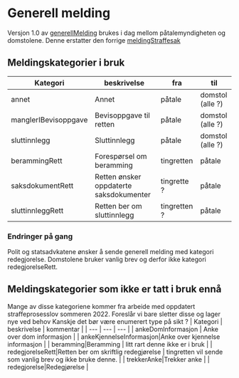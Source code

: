 # Generell melding
Versjon 1.0 av [generellMelding](1.0/generellMelding.xsd) brukes i dag mellom påtalemyndigheten og domstolene. Denne erstatter den forrige [meldingStraffesak](../melding/README.md)

## Meldingskategorier i bruk
| Kategori | beskrivelse | fra | til |
| --- | --- | --- | ---|
| annet|Annet | påtale | domstol (alle ?) |
| manglerIBevisoppgave|Bevisoppgave til retten | påtale | domstol (alle ?) |
| sluttinnlegg|Sluttinnlegg | påtale | domstol (alle ?) |
| berammingRett | Forespørsel om beramming | tingretten | påtale |
| saksdokumentRett|Retten ønsker oppdaterte saksdokumenter | tingrette ? | påtale |
| sluttinnleggRett|Retten ber om sluttinnlegg | tingretten ? | påtale |
### Endringer på gang
Polit og statsadvkatene ønsker å sende generell melding med kategori redegjorelse. Domstolene bruker vanlig brev og derfor ikke kategori redegjorelseRett.

## Meldingskategorier som ikke er tatt i bruk ennå
Mange av disse kategoriene kommer fra arbeide med oppdatert straffeprosesslov sommeren 2022. Foreslår vi bare sletter disse og lager nye ved behov Kanskje det bør være enumerert type på sikt ?
| Kategori | beskrivelse | kommentar |
| --- | --- | --- |
| ankeDomInformasjon | Anke over dom informasjon |
| ankeKjennelseInformasjon|Anke over kjennelse informasjon |
| beramming|Beramming | litt rart denne ikke er i bruk |
| redegjorelseRett|Retten ber om skriftlig redegjørelse | tingretten vil sende som vanlig brev og ikke bruke denne. |
| trekkerAnke|Trekker anke |
| redegjorelse|Redegjørelse |

